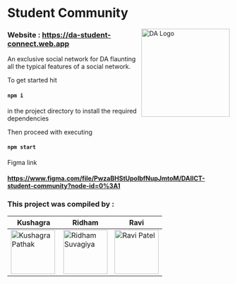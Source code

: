 # Student Community

<img alt="DA Logo" align="right" width="200" height="200" src="https://upload.wikimedia.org/wikipedia/en/thumb/b/b1/Dhirubhai_Ambani_Institute_of_Information_and_Communication_Technology_logo.png/220px-Dhirubhai_Ambani_Institute_of_Information_and_Communication_Technology_logo.png">

### Website : https://da-student-connect.web.app
An exclusive social network for DA flaunting all the typical features of a social network.

To get started hit 
#### `npm i`
in the project directory to install the required dependencies

Then proceed with executing 
#### `npm start`

Figma link
#### https://www.figma.com/file/PwzaBHStUpolbfNupJmtoM/DAIICT-student-community?node-id=0%3A1

### This project was compiled by : 

Kushagra | Ridham | Ravi 
--- | --- | ---
<img alt="Kushagra Pathak" align="left" width="100" height="100" src="https://avatars.githubusercontent.com/u/45987083?v=4"> | <img alt="Ridham Suvagiya" align="center" width="100" height="100" src="https://avatars.githubusercontent.com/u/70639096?v=4"> | <img alt="Ravi Patel" align="center" width="100" height="100" src="https://avatars.githubusercontent.com/u/45730266?v=4">
